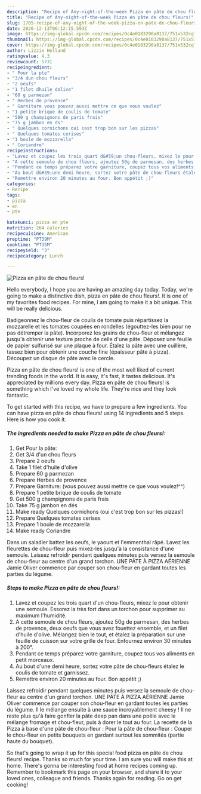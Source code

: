 ```yaml
---
description: "Recipe of Any-night-of-the-week Pizza en pâte de chou fleurs!"
title: "Recipe of Any-night-of-the-week Pizza en pâte de chou fleurs!"
slug: 1705-recipe-of-any-night-of-the-week-pizza-en-pate-de-chou-fleurs
date: 2020-12-13T06:12:15.593Z
image: https://img-global.cpcdn.com/recipes/0c4e0183290a8137/751x532cq70/pizza-en-pate-de-chou-fleurs-photo-principale-de-la-recette.jpg
thumbnail: https://img-global.cpcdn.com/recipes/0c4e0183290a8137/751x532cq70/pizza-en-pate-de-chou-fleurs-photo-principale-de-la-recette.jpg
cover: https://img-global.cpcdn.com/recipes/0c4e0183290a8137/751x532cq70/pizza-en-pate-de-chou-fleurs-photo-principale-de-la-recette.jpg
author: Lizzie Holland
ratingvalue: 4.3
reviewcount: 5731
recipeingredient:
- " Pour la pte"
- "3/4 dun chou fleurs"
- "2 oeufs"
- "1 filet dhuile dolive"
- "60 g parmezan"
- " Herbes de provence"
- " Garniture vous pouvez aussi mettre ce que vous voulez"
- "1 petite brique de coulis de tomate"
- "500 g champignons de paris frais"
- "75 g jambon en ds"
- " Quelques cornichons oui cest trop bon sur les pizzas"
- " Quelques tomates cerises"
- "1 boule de mozzarella"
- " Coriandre"
recipeinstructions:
- "Lavez et coupez les trois quart d&#39;un chou-fleurs, mixez le pour obtenir une semoule. Essorez la très fort dans un torchon pour supprimer au maximum l&#39;humidité."
- "A cette semoule de chou fleurs, ajoutez 50g de parmesan, des herbes de provence, deux oeufs que vous avez fouettez ensemble, et un filet d&#39;huile d&#39;olive. Mélangez bien le tout, et étalez la préparation sur une feuille de cuisson sur votre grille de four. Enfournez environ 30 minutes à 200°."
- "Pendant ce temps préparez votre garniture, coupez tous vos aliments en petit morceaux."
- "Au bout d&#39;une demi heure, sortez votre pâte de chou-fleurs étalez le coulis de tomate et garnissez."
- "Remettre environ 20 minutes au four. Bon appétit ;)"
categories:
- Recipe
tags:
- pizza
- en
- pte

katakunci: pizza en pte 
nutrition: 264 calories
recipecuisine: American
preptime: "PT39M"
cooktime: "PT35M"
recipeyield: "3"
recipecategory: Lunch

---
```



![Pizza en pâte de chou fleurs!](https://img-global.cpcdn.com/recipes/0c4e0183290a8137/751x532cq70/pizza-en-pate-de-chou-fleurs-photo-principale-de-la-recette.jpg)

Hello everybody, I hope you are having an amazing day today. Today, we're going to make a distinctive dish, pizza en pâte de chou fleurs!. It is one of my favorites food recipes. For mine, I am going to make it a bit unique. This will be really delicious.

Badigeonnez le chou-fleur de coulis de tomate puis répartissez la mozzarelle et les tomates coupées en rondelles (égouttez-les bien pour ne pas détremper la pâte). Incorporez les grains de chou-fleur et mélangez jusqu&#39;à obtenir une texture proche de celle d&#39;une pâte. Déposez une feuille de papier sulfurisé sur une plaque à four. Étalez la pâte avec une cuillère, tassez bien pour obtenir une couche fine (épaisseur pâte à pizza). Découpez un disque de pâte avec le cercle.

Pizza en pâte de chou fleurs! is one of the most well liked of current trending foods in the world. It is easy, it's fast, it tastes delicious. It's appreciated by millions every day. Pizza en pâte de chou fleurs! is something which I've loved my whole life. They're nice and they look fantastic.


To get started with this recipe, we have to prepare a few ingredients. You can have pizza en pâte de chou fleurs! using 14 ingredients and 5 steps. Here is how you cook it.

<!--inarticleads1-->

##### The ingredients needed to make Pizza en pâte de chou fleurs!:

1. Get  Pour la pâte:
1. Get 3/4 d&#39;un chou fleurs
1. Prepare 2 oeufs
1. Take 1 filet d&#39;huile d&#39;olive
1. Prepare 60 g parmezan
1. Prepare  Herbes de provence
1. Prepare  Garniture: (vous pouvez aussi mettre ce que vous voulez!^^)
1. Prepare 1 petite brique de coulis de tomate
1. Get 500 g champignons de paris frais
1. Take 75 g jambon en dés
1. Make ready  Quelques cornichons (oui c&#39;est trop bon sur les pizzas!)
1. Prepare  Quelques tomates cerises
1. Prepare 1 boule de mozzarella
1. Make ready  Coriandre


Dans un saladier battez les oeufs, le yaourt et l&#39;emmenthal râpé. Lavez les fleurettes de chou-fleur puis mixez-les jusqu&#39;à la consistance d&#39;une semoule. Laissez refroidir pendant quelques minutes puis versez la semoule de chou-fleur au centre d&#39;un grand torchon. UNE PÂTE À PIZZA AÉRIENNE Jamie Oliver commence par couper son chou-fleur en gardant toutes les parties du légume. 

<!--inarticleads2-->

##### Steps to make Pizza en pâte de chou fleurs!:

1. Lavez et coupez les trois quart d&#39;un chou-fleurs, mixez le pour obtenir une semoule. Essorez la très fort dans un torchon pour supprimer au maximum l&#39;humidité.
1. A cette semoule de chou fleurs, ajoutez 50g de parmesan, des herbes de provence, deux oeufs que vous avez fouettez ensemble, et un filet d&#39;huile d&#39;olive. Mélangez bien le tout, et étalez la préparation sur une feuille de cuisson sur votre grille de four. Enfournez environ 30 minutes à 200°.
1. Pendant ce temps préparez votre garniture, coupez tous vos aliments en petit morceaux.
1. Au bout d&#39;une demi heure, sortez votre pâte de chou-fleurs étalez le coulis de tomate et garnissez.
1. Remettre environ 20 minutes au four. Bon appétit ;)


Laissez refroidir pendant quelques minutes puis versez la semoule de chou-fleur au centre d&#39;un grand torchon. UNE PÂTE À PIZZA AÉRIENNE Jamie Oliver commence par couper son chou-fleur en gardant toutes les parties du légume. Il le mélange ensuite à une sauce incroyablement cheesy ! Il ne reste plus qu&#39;à faire gonfler la pâte deep pan dans une poêle avec le mélange fromage et chou-fleur, puis à dorer le tout au four. La recette de la Pizza à base d&#39;une pâte de chou-fleur : Pour la pâte de chou-fleur : Couper le chou-fleur en petits bouquets en gardant surtout les sommités (partie haute du bouquet). 

So that's going to wrap it up for this special food pizza en pâte de chou fleurs! recipe. Thanks so much for your time. I am sure you will make this at home. There's gonna be interesting food at home recipes coming up. Remember to bookmark this page on your browser, and share it to your loved ones, colleague and friends. Thanks again for reading. Go on get cooking!
